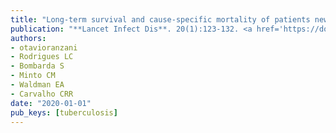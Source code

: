 ```yaml
---
title: "Long-term survival and cause-specific mortality of patients newly diagnosed with tuberculosis in São Paulo state, Brazil, 2010-15: a population-based, longitudinal study"
publication: "**Lancet Infect Dis**. 20(1):123-132. <a href='https://doi.org/10.1016/s1473-3099(19)30518-3' target='_blank' rel='noopener noreferrer'>10.1016/s1473-3099(19)30518-3</a>"
authors:
- otavioranzani
- Rodrigues LC
- Bombarda S
- Minto CM
- Waldman EA
- Carvalho CRR
date: "2020-01-01"
pub_keys: [tuberculosis]
---
```


